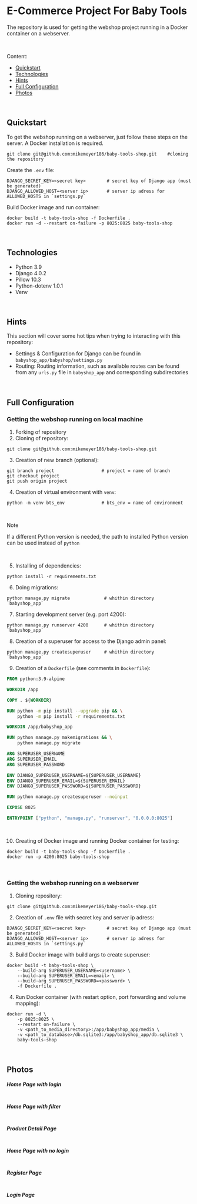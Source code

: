 # E-Commerce Project For Baby Tools

The repository is used for getting the webshop project running in a Docker container on a webserver.

</br>

Content:

-   [Quickstart](#quickstart)
-   [Technologies](#technologies)
-   [Hints](#hints)
-   [Full Configuration](#full-configuration)
-   [Photos](#photos)

</br>

## Quickstart

To get the webshop running on a webserver, just follow these steps on the server. A Docker installation is required.

```shell
git clone git@github.com:mikemeyer186/baby-tools-shop.git    #cloning the repository
```

Create the `.env` file:

```shell
DJANGO_SECRET_KEY=<secret key>        # secret key of Django app (must be generated)
DJANGO_ALLOWED_HOST=<server ip>       # server ip adress for ALLOWED_HOSTS in `settings.py`
```

Build Docker image and run container:

```shell
docker build -t baby-tools-shop -f Dockerfile .
docker run -d --restart on-failure -p 8025:8025 baby-tools-shop
```

</br>

## Technologies

-   Python 3.9
-   Django 4.0.2
-   Pillow 10.3
-   Python-dotenv 1.0.1
-   Venv

</br>

## Hints

This section will cover some hot tips when trying to interacting with this repository:

-   Settings & Configuration for Django can be found in `babyshop_app/babyshop/settings.py`
-   Routing: Routing information, such as available routes can be found from any `urls.py` file in `babyshop_app` and corresponding subdirectories

</br>

## Full Configuration

### Getting the webshop running on local machine

1. Forking of repository
2. Cloning of repository:

```shell
git clone git@github.com:mikemeyer186/baby-tools-shop.git
```

3. Creation of new branch (optional):

```shell
git branch project                  # project = name of branch
git checkout project
git push origin project
```

4. Creation of virtual environment with `venv`:

```shell
python -m venv bts_env              # bts_env = name of environment
```

</br>

> [!NOTE]
> If a different Python version is needed, the path to installed Python version can be used instead of `python`

</br>

5. Installing of dependencies:

```shell
python install -r requirements.txt
```

6. Doing migrations:

```shell
python manage.py migrate             # whithin directory `babyshop_app`
```

7. Starting development server (e.g. port 4200):

```shell
python manage.py runserver 4200      # whithin directory `babyshop_app`
```

8. Creation of a superuser for access to the Django admin panel:

```shell
python manage.py createsuperuser     # whithin directory `babyshop_app`
```

9. Creation of a `Dockerfile` (see comments in `Dockerfile`):

```Dockerfile
FROM python:3.9-alpine

WORKDIR /app

COPY . ${WORKDIR}

RUN python -m pip install --upgrade pip && \
    python -m pip install -r requirements.txt

WORKDIR /app/babyshop_app

RUN python manage.py makemigrations && \
    python manage.py migrate

ARG SUPERUSER_USERNAME
ARG SUPERUSER_EMAIL
ARG SUPERUSER_PASSWORD

ENV DJANGO_SUPERUSER_USERNAME=${SUPERUSER_USERNAME}
ENV DJANGO_SUPERUSER_EMAIL=${SUPERUSER_EMAIL}
ENV DJANGO_SUPERUSER_PASSWORD=${SUPERUSER_PASSWORD}

RUN python manage.py createsuperuser --noinput

EXPOSE 8025

ENTRYPOINT ["python", "manage.py", "runserver", "0.0.0.0:8025"]
```

</br>

10. Creating of Docker image and running Docker container for testing:

```shell
docker build -t baby-tools-shop -f Dockerfile .
docker run -p 4200:8025 baby-tools-shop
```

</br>

### Getting the webshop running on a webserver

1. Cloning repository:

```shell
git clone git@github.com:mikemeyer186/baby-tools-shop.git
```

2. Creation of `.env` file with secret key and server ip adress:

```shell
DJANGO_SECRET_KEY=<secret key>        # secret key of Django app (must be generated)
DJANGO_ALLOWED_HOST=<server ip>       # server ip adress for ALLOWED_HOSTS in `settings.py`
```

3. Build Docker image with build args to create superuser:

```shell
docker build -t baby-tools-shop \
    --build-arg SUPERUSER_USERNAME=<username> \
    --build-arg SUPERUSER_EMAIL=<email> \
    --build-arg SUPERUSER_PASSWORD=<password> \
    -f Dockerfile .
```

4. Run Docker container (with restart option, port forwarding and volume mapping):

```shell
docker run -d \
    -p 8025:8025 \
    --restart on-failure \
    -v <path_to_media_directory>:/app/babyshop_app/media \
    -v <path_to_database>/db.sqlite3:/app/babyshop_app/db.sqlite3 \
    baby-tools-shop
```

</br>

## Photos

##### Home Page with login

<img alt="" src="https://github.com/MET-DEV/Django-E-Commerce/blob/master/project_images/capture_20220323080815407.jpg"></img>

##### Home Page with filter

<img alt="" src="https://github.com/MET-DEV/Django-E-Commerce/blob/master/project_images/capture_20220323080840305.jpg"></img>

##### Product Detail Page

<img alt="" src="https://github.com/MET-DEV/Django-E-Commerce/blob/master/project_images/capture_20220323080934541.jpg"></img>

##### Home Page with no login

<img alt="" src="https://github.com/MET-DEV/Django-E-Commerce/blob/master/project_images/capture_20220323080953570.jpg"></img>

##### Register Page

<img alt="" src="https://github.com/MET-DEV/Django-E-Commerce/blob/master/project_images/capture_20220323081016022.jpg"></img>

##### Login Page

<img alt="" src="https://github.com/MET-DEV/Django-E-Commerce/blob/master/project_images/capture_20220323081044867.jpg"></img>
